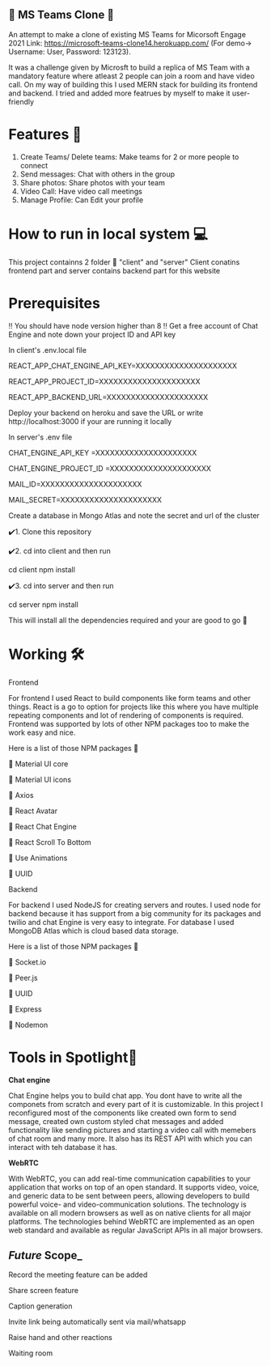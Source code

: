 ## 🔰 MS Teams Clone 🔰
An attempt to make a clone of existing MS Teams for Micorsoft Engage 2021 Link: https://microsoft-teams-clone14.herokuapp.com/ (For demo-> Username: User, Password: 123123).

It was a challenge given by Microsft to build a replica of MS Team with a mandatory feature where atleast 2 people can join a room and have video call. On my way of building this I used MERN stack for building its frontend and backend. I tried and added more featrues by myself to make it user-friendly

# Features 🔰
1) Create Teams/ Delete teams: Make teams for 2 or more people to connect
2) Send messages: Chat with others in the group
3) Share photos: Share photos with your team
4) Video Call: Have video call meetings
5) Manage Profile: Can Edit your profile 

# How to run in local system 💻
This project containns 2 folder 📁 "client" and "server"
Client conatins frontend part and server contains backend part for this website

# Prerequisites
‼️ You should have node version higher than 8
‼️ Get a free account of Chat Engine and note down your project ID and API key

In client's .env.local file

REACT_APP_CHAT_ENGINE_API_KEY=XXXXXXXXXXXXXXXXXXXXX

REACT_APP_PROJECT_ID=XXXXXXXXXXXXXXXXXXXXX

REACT_APP_BACKEND_URL=XXXXXXXXXXXXXXXXXXXXX

Deploy your backend on heroku and save the URL or write http://localhost:3000 if your are running it locally


In server's .env file

CHAT_ENGINE_API_KEY =XXXXXXXXXXXXXXXXXXXXX

CHAT_ENGINE_PROJECT_ID =XXXXXXXXXXXXXXXXXXXXX

MAIL_ID=XXXXXXXXXXXXXXXXXXXXX

MAIL_SECRET=XXXXXXXXXXXXXXXXXXXXX

Create a database in Mongo Atlas and note the secret and url of the cluster



✔️1. Clone this repository

 
✔️2. cd into client and then run
 
 cd client
 npm install
 
✔️3. cd into server and then run

 cd server
 npm install
 
This will install all the dependencies required and your are good to go 💯

# Working 🛠
Frontend

For frontend I used React to build components like form teams and other things. React is a go to option for projects like this where you have multiple repeating components and lot of rendering of components is required. Frontend was supported by lots of other NPM packages too to make the work easy and nice.


Here is a list of those NPM packages 📝

📍 Material UI core

📍 Material UI icons

📍 Axios

📍 React Avatar

📍 React Chat Engine

📍 React Scroll To Bottom

📍 Use Animations

📍 UUID

Backend

For backend I used NodeJS for creating servers and routes. I used node for backend because it has support from a big community for its packages and twilio and chat Engine is very easy to integrate. For database I used MongoDB Atlas which is cloud based data storage.


Here is a list of those NPM packages 📝

📍 Socket.io

📍 Peer.js

📍 UUID

📍 Express

📍 Nodemon

# Tools in Spotlight🔆
**Chat engine**

Chat Engine helps you to build chat app. You dont have to write all the componets from scratch and every part of it is customizable. In this project I reconfigured most of the components like created own form to send message, created own custom styled chat messages and added functionality like sending pictures and starting a video call with memebers of chat room and many more. It also has its REST API with which you can interact with teh database it has.


**WebRTC**

With WebRTC, you can add real-time communication capabilities to your application that works on top of an open standard. It supports video, voice, and generic data to be sent between peers, allowing developers to build powerful voice- and video-communication solutions. The technology is available on all modern browsers as well as on native clients for all major platforms. The technologies behind WebRTC are implemented as an open web standard and available as regular JavaScript APIs in all major browsers.

## _Future_ Scope_

Record the meeting feature can be added

Share screen feature 

Caption generation

Invite link being automatically sent via mail/whatsapp

Raise hand and other reactions

Waiting room
